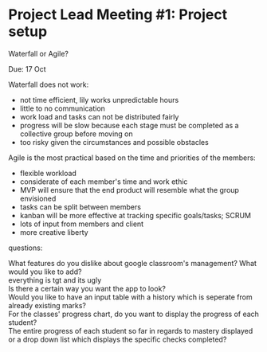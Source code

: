 # Project Lead Meeting #1: Project setup 

Waterfall or Agile?

Due: 17 Oct 

Waterfall does not work:
  - not time efficient, lily works unpredictable hours 
  - little to no communication
  - work load and tasks can not be distributed fairly
  - progress will be slow because each stage must be completed as a collective group before moving on
  - too risky given the circumstances and possible obstacles 
  
Agile is the most practical based on the time and priorities of the members:
  - flexible workload 
  - considerate of each member's time and work ethic 
  - MVP will ensure that the end product will resemble what the group envisioned
  - tasks can be split between members
  - kanban will be more effective at tracking specific goals/tasks; SCRUM
  - lots of input from members and client
  - more creative liberty 
  
  questions:
  
  What features do you dislike about google classroom's management? What would you like to add?  
    everything is tgt and its ugly  
  Is there a certain way you want the app to look?  
  Would you like to have an input table with a history which is seperate from already existing marks?  
  For the classes' progress chart, do you want to display the progress of each student?  
    The entire progress of each student so far in regards to mastery displayed or a drop down list which displays the specific checks completed?
    
